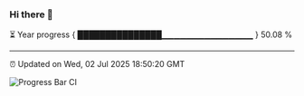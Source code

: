 ### Hi there 👋

⏳ Year progress { ███████████████▁▁▁▁▁▁▁▁▁▁▁▁▁▁▁ } 50.08 %

---

⏰ Updated on Wed, 02 Jul 2025 18:50:20 GMT

![Progress Bar CI](https://github.com/IshwaranRudhara/GIT-ACTION/workflows/Progress%20Bar%20CI/badge.svg)
